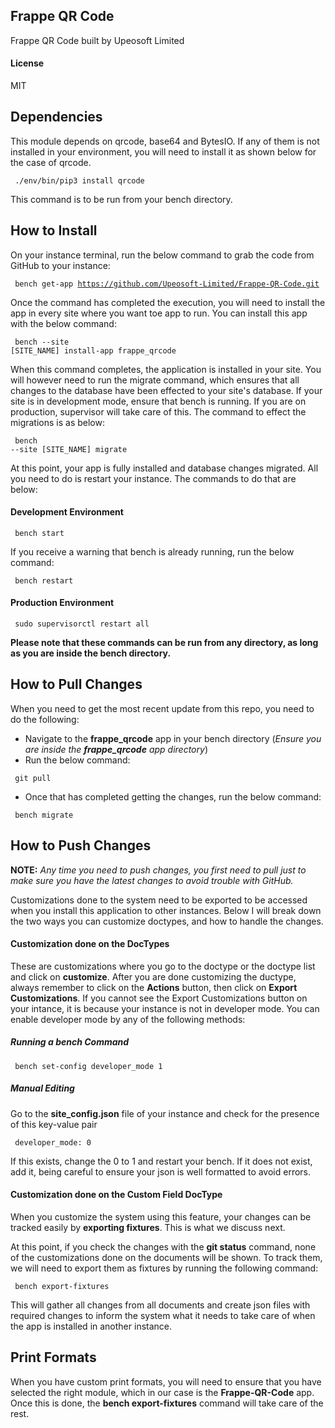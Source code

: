 ## Frappe QR Code

Frappe QR Code built by Upeosoft Limited

#### License

MIT

## Dependencies

This module depends on qrcode, base64 and BytesIO. If any of them is not installed in your environment, you will need to install it as shown below for the case of qrcode.

<pre><code> ./env/bin/pip3 install qrcode </code></pre>

This command is to be run from your bench directory.


## How to Install

On your instance terminal, run the below command to grab the code from GitHub to your instance: <pre><code> bench get-app https://github.com/Upeosoft-Limited/Frappe-QR-Code.git </code></pre>

Once the command has completed the execution, you will need to install the app in every site where you want toe app to run. You can install this app with the below command: <pre><code> bench --site [SITE_NAME] install-app frappe_qrcode </code></pre>

When this command completes, the application is installed in your site. You will however need to run the migrate command, which ensures that all changes to the database have been effected to your site's database. If your site is in development mode, ensure that bench is running. If you are on production, supervisor will take care of this. The command to effect the migrations is as below: <pre><code> bench --site [SITE_NAME] migrate </code></pre>

At this point, your app is fully installed and database changes migrated. All you need to do is restart your instance. The commands to do that are below:

#### Development Environment 
<pre><code> bench start </code></pre>

If you receive a warning that bench is already running, run the below command:
<pre><code> bench restart </code></pre>

#### Production Environment
<pre><code> sudo supervisorctl restart all </code></pre>

<b>Please note that these commands can be run from any directory, as long as you are inside the bench directory.</b>

## How to Pull Changes
When you need to get the most recent update from this repo, you need to do the following:
+ Navigate to the **frappe_qrcode** app in your bench directory (*Ensure you are inside the **frappe_qrcode** app directory*)
+ Run the below command:
<pre><code> git pull </code></pre>
+ Once that has completed getting the changes, run the below command:
<pre><code> bench migrate </code></pre>

## How to Push Changes
**NOTE:** *Any time you need to push changes, you first need to pull just to make sure you have the latest changes to avoid trouble with GitHub.*

Customizations done to the system need to be exported to be accessed when you install this application to other instances. Below I will break down the two ways you can customize doctypes, and how to handle the changes.

#### Customization done on the DocTypes
These are customizations where you go to the doctype or the doctype list and click on <b>customize</b>. After you are done customizing the ductype, always remember to click on the <b>Actions</b> button, then click on <b>Export Customizations</b>. If you cannot see the Export Customizations button on your intance, it is because your instance is not in developer mode. You can enable developer mode by any of the following methods:

##### Running a bench Command
<pre><code> bench set-config developer_mode 1 </code></pre>

##### Manual Editing
Go to the <b>site_config.json</b> file of your instance and check for the presence of this key-value pair
<pre><code> developer_mode: 0 </code></pre>
If this exists, change the 0 to 1 and restart your bench. If it does not exist, add it, being careful to ensure your json is well formatted to avoid errors.

#### Customization done on the Custom Field DocType
When you customize the system using this feature, your changes can be tracked easily by <b>exporting fixtures</b>. This is what we discuss next.

At this point, if you check the changes with the <b>git status</b> command, none of the customizations done on the documents will be shown. To track them, we will need to export them as fixtures by running the following command:
<pre><code> bench export-fixtures </code></pre>

This will gather all changes from all documents and create json files with required changes to inform the system what it needs to take care of when the app is installed in another instance.


## Print Formats
When you have custom print formats, you will need to ensure that you have selected the right module, which in our case is the <b>Frappe-QR-Code</b> app. Once this is done, the <b>bench export-fixtures</b> command will take care of the rest.
